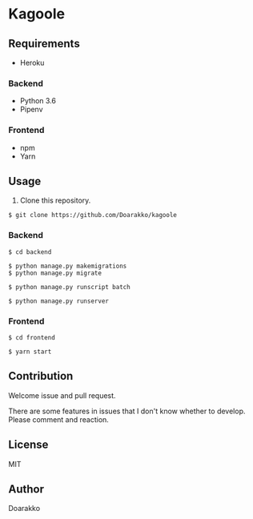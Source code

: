 # Kagoole
## Requirements
- Heroku

### Backend
- Python 3.6
- Pipenv

### Frontend
- npm
- Yarn

## Usage
1. Clone this repository.
```
$ git clone https://github.com/Doarakko/kagoole
```
### Backend
```
$ cd backend
```
```
$ python manage.py makemigrations
$ python manage.py migrate
```
```
$ python manage.py runscript batch
```
```
$ python manage.py runserver
```
### Frontend
```
$ cd frontend
```
```
$ yarn start
```

## Contribution
Welcome issue and pull request.

There are some features in issues that I don't know whether to develop.  
Please comment and reaction.

## License
MIT

## Author
Doarakko

